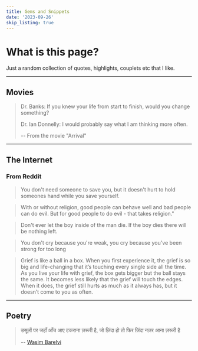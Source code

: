 ```yaml
---
title: Gems and Snippets
date: '2023-09-26'
skip_listing: true
---
```


# What is this page?

Just a random collection of quotes, highlights, couplets etc that I like.

---

## Movies

> Dr. Banks: If you knew your life from start to finish, would you change something?
>
> Dr. Ian Donnelly: I would probably say what I am thinking more often.
>
> -- From the movie "Arrival"

---

## The Internet

### From Reddit

> You don't need someone to save you, but it doesn't hurt to hold someones hand while you save yourself.

> With or without religion, good people can behave well and bad people can do evil. But for good people to do evil - that takes religion."

> Don't ever let the boy inside of the man die. If the boy dies there will be nothing left.

> You don't cry because you're weak, you cry because you've been strong for too long

> Grief is like a ball in a box. When you first experience it, the grief is so big and life-changing that it’s touching every single side all the time.
> As you live your life with grief, the box gets bigger but the ball stays the same. It becomes less likely that the grief will touch the edges. When it does, the grief still hurts as much as it always has, but it doesn’t come to you as often.

---

## Poetry

> उसूलों पर जहाँ आँच आए टकराना ज़रूरी है, जो ज़िंदा हो तो फिर ज़िंदा नज़र आना ज़रूरी है
>
> -- [Wasim Barelvi](https://en.wikipedia.org/wiki/Wasim_Barelvi)
